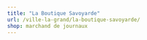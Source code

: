 ```yaml
---
title: "La Boutique Savoyarde"
url: /ville-la-grand/la-boutique-savoyarde/
shop: marchand de journaux
---
```

